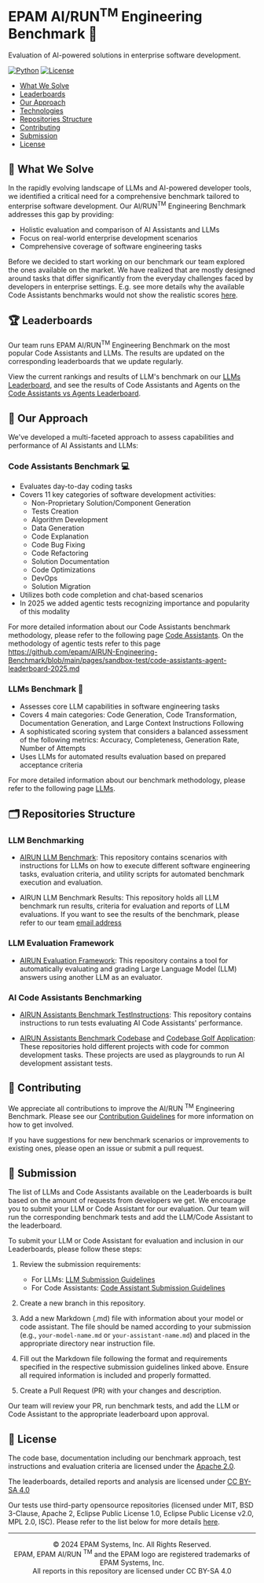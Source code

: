 # EPAM AI/RUN<sup>TM</sup> Engineering Benchmark 🚀

Evaluation of AI-powered solutions in enterprise software development.

[![Python](https://img.shields.io/badge/Python-3.12+-blue.svg)](https://www.python.org/downloads/)
[![License](https://img.shields.io/badge/License-BSD3Clause-green.svg)](https://opensource.org/license/bsd-3-clause)

- [What We Solve](#-what-we-solve)
- [Leaderboards](#-leaderboards)
- [Our Approach](#-our-approach)
- [Technologies](#-technologies)
- [Repositories Structure](#-repositories-structure)
- [Contributing](#-contributing)
- [Submission](#-submission)
- [License](#-license)

## 🎯 What We Solve

In the rapidly evolving landscape of LLMs and AI-powered developer tools, we identified a critical need for a comprehensive
benchmark tailored to enterprise software development. Our AI/RUN<sup>TM</sup> Engineering Benchmark addresses this gap by providing:

- Holistic evaluation and comparison of AI Assistants and LLMs
- Focus on real-world enterprise development scenarios
- Comprehensive coverage of software engineering tasks

Before we decided to start working on our benchmark our team explored the ones available on the market. We have realized that are mostly designed around tasks that differ significantly from the everyday challenges faced by developers in enterprise settings. E.g. see more details why the available Code Assistants benchmarks would not show the realistic scores [here](pages/sandbox-test/why-ai-run-benchmark.md).

## 🏆 Leaderboards

Our team runs EPAM AI/RUN<sup>TM</sup> Engineering Benchmark on the most popular Code Assistants and LLMs. The results are updated on the corresponding leaderboards that we update regularly.

View the current rankings and results of LLM's benchmark on our [LLMs Leaderboard](https://epam.github.io/AIRUN-Engineering-Benchmark), and see the results of Code Assistants and Agents on the [Code Assistants vs Agents Leaderboard](pages/sandbox-test/code-assistants-agents-leaderboard-2025.md).

## 🔬 Our Approach

We've developed a multi-faceted approach to assess capabilities and performance of AI Assistants and LLMs:

### Code Assistants Benchmark 💻

- Evaluates day-to-day coding tasks
- Covers 11 key categories of software development activities:
    - Non-Proprietary Solution/Component Generation
    - Tests Creation
    - Algorithm Development
    - Data Generation
    - Code Explanation
    - Code Bug Fixing
    - Code Refactoring
    - Solution Documentation
    - Code Optimizations
    - DevOps
    - Solution Migration
- Utilizes both code completion and chat-based scenarios
- In 2025 we added agentic tests recognizing importance and popularity of this modality

For more detailed information about our Code Assistants benchmark methodology, please refer to
the following page  [Code Assistants](pages/sandbox-test/code-assistants-benchmark-approach.md).
On the methodology of agentic tests refer to this page https://github.com/epam/AIRUN-Engineering-Benchmark/blob/main/pages/sandbox-test/code-assistants-agent-leaderboard-2025.md

### LLMs Benchmark 🧠

- Assesses core LLM capabilities in software engineering tasks
- Covers 4 main categories: Code Generation, Code Transformation, Documentation Generation, and Large Context Instructions Following
- A sophisticated scoring system that considers a balanced assessment of the following metrics: Accuracy, Completeness, Generation Rate, Number of Attempts
- Uses LLMs for automated results evaluation based on prepared acceptance criteria

For more detailed information about our benchmark methodology, please refer to
the following page [LLMs](pages/llms/llm-approach.md).

## 🗂 Repositories Structure

### LLM Benchmarking

- [AIRUN LLM Benchmark](https://github.com/epam/AIRUN-LLM-Benchmark): This repository contains scenarios with instructions for LLMs on how to execute different software engineering tasks, evaluation criteria, and utility scripts for automated benchmark execution and evaluation.

- AIRUN LLM Benchmark Results: This repository holds all LLM benchmark run results, criteria for evaluation and reports of LLM evaluations. If you want to see the results of the benchmark, please refer to our team [email address](mailto:SpecialEPM-AIRDAIRUNEngineering@epam.com) 

### LLM Evaluation Framework

- [AIRUN Evaluation Framework](https://github.com/epam/AIRUN-Evaluation-Framework): This repository contains a tool for automatically evaluating and grading Large Language Model (LLM) answers using another LLM as an evaluator.

### AI Code Assistants Benchmarking

- [AIRUN Assistants Benchmark TestInstructions](https://github.com/epam/AIRUN-Assistants-Benchmark-TestInstructions): This repository contains instructions to run tests evaluating AI Code Assistants' performance.

- [AIRUN Assistants Benchmark Codebase](https://github.com/epam/AIRUN-Assistants-Benchmark-CodeBase) and [Codebase Golf Application](https://github.com/PolinaTolkachova/golf-application): These repositories hold different projects with code for common development tasks. These projects are used as playgrounds to run AI development assistant tests.

## 🤝 Contributing

We appreciate all contributions to improve the AI/RUN <sup>TM</sup> Engineering Benchmark. Please see
our [Contribution Guidelines](CONTRIBUTING.md) for more information on how to get involved.

If you have suggestions for new benchmark scenarios or improvements to existing ones, please open an issue or submit a pull request.

## 📝 Submission

The list of LLMs and Code Assistants available on the Leaderboards is built based on the amount of requests from
developers we get. We encourage you to submit your LLM or Code Assistant for our evaluation. Our team will run the
corresponding benchmark tests and add the LLM/Code Assistant to the leaderboard.

To submit your LLM or Code Assistant for evaluation and inclusion in our Leaderboards, please follow these steps:

1. Review the submission requirements:
    - For LLMs: [LLM Submission Guidelines](pages/llms/submissions/llm-benchmark-submission.md)
    - For Code Assistants: [Code Assistant Submission Guidelines](pages/sandbox-test/submissions/assistant-code-submission.md)

2. Create a new branch in this repository.

3. Add a new Markdown (.md) file with information about your model or code assistant. The file should be named according
   to your submission (e.g., `your-model-name.md` or `your-assistant-name.md`) and placed in the appropriate directory
   near instruction file.

4. Fill out the Markdown file following the format and requirements specified in the respective submission guidelines
   linked above. Ensure all required information is included and properly formatted.

5. Create a Pull Request (PR) with your changes and description.

Our team will review your PR, run benchmark tests, and add the LLM or Code Assistant to the
appropriate leaderboard upon approval.

## 📄 License

The code base, documentation including our benchmark approach, test instructions and evaluation criteria are licensed under the [Apache 2.0](/LICENSE).

The leaderboards, detailed reports and analysis are licensed under [CC BY-SA 4.0](/REPORTS-LICENSE)

Our tests use third-party opensource repositories (licensed under MIT, BSD 3-Clause, Apache 2, Eclipse Public License 1.0, Eclipse Public License v2.0, MPL 2.0, ISC). Please refer to the list below for more details [here](third-party-repositories.md).

---

<p align="center">
    © 2024 EPAM Systems, Inc.  All Rights Reserved.<br/>
    EPAM, EPAM AI/RUN <sup>TM</sup> and the EPAM logo are registered trademarks of EPAM Systems, Inc.<br>
    All reports in this repository are licensed under CC BY-SA 4.0
</p>
